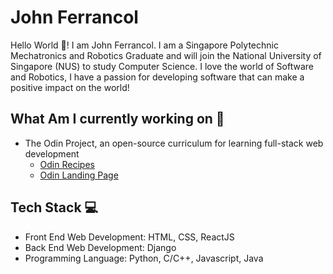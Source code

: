 # John Ferrancol 

Hello World 👋! I am John Ferrancol. I am a Singapore Polytechnic Mechatronics and Robotics Graduate and will join the National University of Singapore (NUS) to study Computer Science.
I love the world of Software and Robotics, I have a passion for developing software that can make a positive impact on the world! 

## What Am I currently working on 📃
- The Odin Project, an open-source curriculum for learning full-stack web development
  - [Odin Recipes](https://github.com/JohnFerrancol/odin-recipes)
  - [Odin Landing Page](https://github.com/JohnFerrancol/odin-landing-page)

## Tech Stack 💻
- Front End Web Development: HTML, CSS, ReactJS
- Back End Web Development: Django
- Programming Language: Python, C/C++, Javascript, Java
   



<!--
**JohnFerrancol/JohnFerrancol** is a ✨ _special_ ✨ repository because its `README.md` (this file) appears on your GitHub profile.

Here are some ideas to get you started:

- 🔭 I’m currently working on ...
- 🌱 I’m currently learning ...
- 👯 I’m looking to collaborate on ...
- 🤔 I’m looking for help with ...
- 💬 Ask me about ...
- 📫 How to reach me: ...
- 😄 Pronouns: ...
- ⚡ Fun fact: ...
[[![Anurag's GitHub stats](https://github-readme-stats.vercel.app/api?username=JohnFerrancol)](https://github.com/JohnFerrancol/github-readme-stats)
-->

